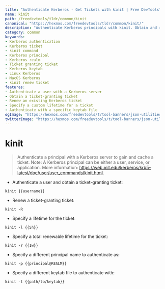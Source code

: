 ```yaml
---
title: "Authenticate Kerberos - Get Tickets with kinit | Free DevTools"
name: kinit
path: /freedevtools/tldr/common/kinit
canonical: "https://hexmos.com/freedevtools/tldr/common/kinit/"
description: "Authenticate Kerberos principals with kinit. Obtain and renew tickets for users, services, and applications easily. Free online tool, no registration required."
category: common
keywords:
- Kerberos authentication
- Kerberos ticket
- kinit command
- Kerberos principal
- Kerberos realm
- Ticket granting ticket
- Kerberos keytab
- Linux Kerberos
- MacOS Kerberos
- kinit renew ticket
features:
- Authenticate a user with a Kerberos server
- Obtain a ticket-granting ticket
- Renew an existing Kerberos ticket
- Specify a custom lifetime for a ticket
- Authenticate with a specific keytab file
ogImage: "https://hexmos.com/freedevtools/t/tool-banners/json-utilities-banner.png"
twitterImage: "https://hexmos.com/freedevtools/t/tool-banners/json-utilities-banner.png"
---
```


# kinit

> Authenticate a principal with a Kerberos server to gain and cache a ticket.
> Note: A Kerberos principal can be either a user, service, or application.
> More information: <https://web.mit.edu/kerberos/krb5-latest/doc/user/user_commands/kinit.html>.

- Authenticate a user and obtain a ticket-granting ticket:

`kinit {{username}}`

- Renew a ticket-granting ticket:

`kinit -R`

- Specify a lifetime for the ticket:

`kinit -l {{5h}}`

- Specify a total renewable lifetime for the ticket:

`kinit -r {{1w}}`

- Specify a different principal name to authenticate as:

`kinit -p {{principal@REALM}}`

- Specify a different keytab file to authenticate with:

`kinit -t {{path/to/keytab}}`
